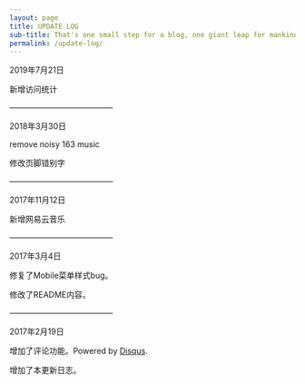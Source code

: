 ```yaml
---
layout: page
title: UPDATE LOG
sub-title: That's one small step for a blog, one giant leap for mankind。
permalink: /update-log/
---
```


2019年7月21日

新增访问统计

—————————————

2018年3月30日

remove noisy 163 music

修改页脚错别字

—————————————

2017年11月12日

新增网易云音乐

—————————————

2017年3月4日

修复了Mobile菜单样式bug。

修改了README内容。

—————————————

2017年2月19日

增加了评论功能。Powered by [Disqus][Disqus-url].

增加了本更新日志。

[Disqus-url]: https://disqus.com/




